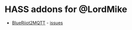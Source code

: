 # HASS addons for @LordMike

* [BlueRiiot2MQTT](https://github.com/LordMike/MBW.BlueRiiot2MQTT) - [issues](https://github.com/LordMike/MBW.BlueRiiot2MQTT/issues)
